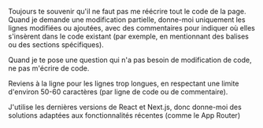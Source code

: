 Toujours te souvenir qu'il ne faut pas me réécrire tout le code de la page.
Quand je demande une modification partielle, donne-moi uniquement les lignes modifiées ou ajoutées, avec des commentaires pour indiquer où elles s'insèrent dans le code existant (par exemple, en mentionnant des balises ou des sections spécifiques).

Quand je te pose une question qui n'a pas besoin de modification de code, ne pas m'écrire de code.

Reviens à la ligne pour les lignes trop longues, en respectant une limite d'environ 50-60 caractères (par ligne de code ou de commentaire).

J'utilise les dernières versions de React et Next.js, donc donne-moi des solutions adaptées aux fonctionnalités récentes (comme le App Router)
